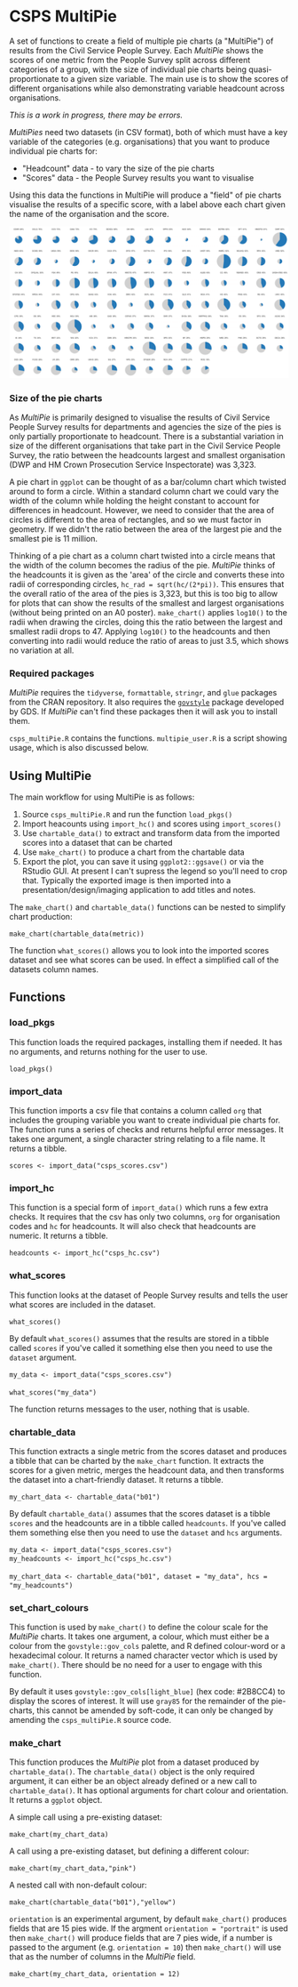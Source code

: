 # CSPS MultiPie
A set of functions to create a field of multiple pie charts (a "MultiPie") of results from the Civil Service People Survey. Each _MultiPie_ shows the scores of one metric from the People Survey split across different categories of a group, with the size of individual pie charts being quasi-proportionate to a given size variable. The main use is to show the scores of different organisations while also demonstrating variable headcount across organisations.

*This is a work in progress, there may be errors.*

_MultiPies_ need two datasets (in CSV format), both of which must have a key variable of the categories (e.g. organisations) that you want to produce individual pie charts for:

* "Headcount" data - to vary the size of the pie charts
* "Scores" data - the People Survey results you want to visualise

Using this data the functions in MultiPie will produce a "field" of pie charts visualise the results of a specific score, with a label above each chart given the name of the organisation and the score.

![Example "field" of pie charts](multipies.png)

### Size of the pie charts
As _MultiPie_ is primarily designed to visualise the results of Civil Service People Survey results for departments and agencies the size of the pies is only partially proportionate to headcount. There is a substantial variation in size of the different organisations that take part in the Civil Service People Survey, the ratio between the headcounts largest and smallest organisation (DWP and HM Crown Prosecution Service Inspectorate) was 3,323. 

A pie chart in `ggplot` can be thought of as a bar/column chart which twisted around to form a circle. Within a standard column chart we could vary the width of the column while holding the height constant to account for differences in headcount. However, we need to consider that the area of circles is different to the area of rectangles, and so we must factor in geometry. If we didn't the ratio between the area of the largest pie and the smallest pie is 11 million. 

Thinking of a pie chart as a column chart twisted into a circle means that the width of the column becomes the radius of the pie. _MultiPie_ thinks of the headcounts it is given as the 'area' of the circle and converts these into radii of corresponding circles, `hc_rad = sqrt(hc/(2*pi))`. This ensures that the overall ratio of the area of the pies is 3,323, but this is too big to allow for plots that can show the results of the smallest and largest organisations (without being printed on an A0 poster). `make_chart()` applies `log10()` to the radii when drawing the circles, doing this the ratio between the largest and smallest radii drops to 47. Applying `log10()` to the headcounts and then converting into radii would reduce the ratio of areas to just 3.5, which shows no variation at all.

### Required packages
_MultiPie_ requires the `tidyverse`, `formattable`, `stringr`, and `glue` packages from the CRAN repository. It also requires the [`govstyle`](https://github.com/ukgovdatascience/govstyle) package developed by GDS. If _MultiPie_ can't find these packages then it will ask you to install them.

`csps_multiPie.R` contains the functions. `multipie_user.R` is a script showing usage, which is also discussed below.

## Using MultiPie
The main workflow for using MultiPie is as follows:

1. Source `csps_multiPie.R` and run the function `load_pkgs()`
2. Import heacounts using `import_hc()` and scores using `import_scores()`
3. Use `chartable_data()` to extract and transform data from the imported scores into a dataset that can be charted
4. Use `make_chart()` to produce a chart from the chartable data
5. Export the plot, you can save it using `ggplot2::ggsave()` or via the RStudio GUI. At present I can't supress the legend so you'll need to crop that. Typically the exported image is then imported into a presentation/design/imaging application to add titles and notes.

The `make_chart()` and `chartable_data()` functions can be nested to simplify chart production:

```
make_chart(chartable_data(metric))
```

The function `what_scores()` allows you to look into the imported scores dataset and see what scores can be used. In effect a simplified call of the datasets column names.

## Functions

### load_pkgs
This function loads the required packages, installing them if needed. It has no arguments, and returns nothing for the user to use.

```
load_pkgs()
```

### import_data
This function imports a csv file that contains a column called `org` that includes the grouping variable you want to create individual pie charts for. The function runs a series of checks and returns helpful error messages. It takes one argument, a single character string relating to a file name. It returns a tibble.

```
scores <- import_data("csps_scores.csv")
```

### import_hc
This function is a special form of `import_data()` which runs a few extra checks. It requires that the csv has only two columns, `org` for organisation codes and `hc` for headcounts. It will also check that headcounts are numeric. It returns a tibble.

```
headcounts <- import_hc("csps_hc.csv")
```


### what_scores
This function looks at the dataset of People Survey results and tells the user what scores are included in the dataset.

```
what_scores()
```

By default `what_scores()` assumes that the results are stored in a tibble called `scores` if you've called it something else then you need to use the `dataset` argument.

```
my_data <- import_data("csps_scores.csv")

what_scores("my_data")
```

The function returns messages to the user, nothing that is usable.

### chartable_data
This function extracts a single metric from the scores dataset and produces a tibble that can be charted by the `make_chart` function. It extracts the scores for a given metric, merges the headcount data, and then transforms the dataset into a chart-friendly dataset. It returns a tibble.

```
my_chart_data <- chartable_data("b01")
```

By default `chartable_data()` assumes that the scores dataset is a tibble `scores` and the headcounts are in a tibble called `headcounts`. If you've called them something else then you need to use the `dataset` and `hcs` arguments.

```
my_data <- import_data("csps_scores.csv")
my_headcounts <- import_hc("csps_hc.csv")

my_chart_data <- chartable_data("b01", dataset = "my_data", hcs = "my_headcounts")
```

### set_chart_colours
This function is used by `make_chart()` to define the colour scale for the _MultiPie_ charts. It takes one argument, a colour, which must either be a colour from the `govstyle::gov_cols` palette, and R defined colour-word or a hexadecimal colour. It returns a named character vector which is used by `make_chart()`. There should be no need for a user to engage with this function.

By default it uses `govstyle::gov_cols[light_blue]` (hex code: #2B8CC4) to display the scores of interest. It will use `gray85` for the remainder of the pie-charts, this cannot be amended by soft-code, it can only be changed by amending the `csps_multiPie.R` source code.

### make_chart
This function produces the _MultiPie_ plot from a dataset produced by `chartable_data()`. The `chartable_data()` object is the only required argument, it can either be an object already defined or a new call to `chartable_data()`. It has optional arguments for chart colour and orientation. It returns a `ggplot` object.

A simple call using a pre-existing dataset:
```
make_chart(my_chart_data)
```

A call using a pre-existing dataset, but defining a different colour:
```
make_chart(my_chart_data,"pink")
```

A nested call with non-default colour:
```
make_chart(chartable_data("b01"),"yellow")
```

`orientation` is an experimental argument, by default `make_chart()` produces fields that are 15 pies wide. If the argment `orientation = "portrait"` is used then `make_chart()` will produce fields that are 7 pies wide, if a number is passed to the argument (e.g. `orientation = 10`) then `make_chart()` will use that as the number of columns in the _MultiPie_ field.

```
make_chart(my_chart_data, orientation = 12)
```
